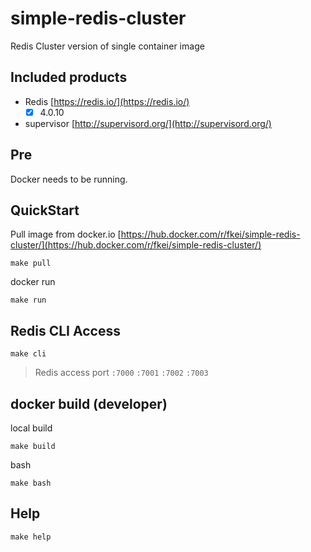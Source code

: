 # simple-redis-cluster

Redis Cluster version of single container image

## Included products

- Redis [https://redis.io/](https://redis.io/)
  - [x] 4.0.10
- supervisor [http://supervisord.org/](http://supervisord.org/)

## Pre

Docker needs to be running.

## QuickStart

Pull image from docker.io [https://hub.docker.com/r/fkei/simple-redis-cluster/](https://hub.docker.com/r/fkei/simple-redis-cluster/)

```
make pull
```

docker run

```
make run
```

## Redis CLI Access


```
make cli
```
> Redis access port `:7000` `:7001` `:7002` `:7003`

## docker build (developer)

local build

```
make build
```

bash

```
make bash
```

## Help

```
make help
```